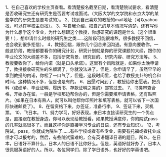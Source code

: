1、在自己喜欢的学校主页查看。看清楚报名截至日期，看清楚院试要求，看清楚是否收研究生还有研究生是否要考试或面试。（大阪大学的文学院和东京大学的某些学院的研究生是要考试的）。
2、找到自己喜欢的教授的mail地址（可以yahoo找，可以在学校主页找）。
3、写自我介绍，把自己的基本情况写清楚，还有写你为什么想学这个专业，为什么想跟这个教授，你想研究的课题是什么（这个很重要！），想申请什么时候的研究生之类……这阶段可能很难熬，很多教授不回信，也会收到很多拒信）。
4，教授回信，跟你几个回合来回沟通。有意向要收你。一般这阶段，教授都要看你的研究计划，研究计划就是你的研究课题的大纲，跟你的毕业论文的大纲差不多，包括研究背景、研究目的、研究内容、研究方法等。
5、教授要收你了，给你内诺（就是口头承诺）。这里有个风险就是，如果你太晚申请了，教授接收研究生的名额满了，你就没法进了。但是，你申请早了，虽然早早的拿到教授的内诺，你松了一口气了，但是，这段时间里，也给了教授变卦的机会和时间。这种情况不多，但是也是有的。
6、出愿时间到了，教授给你出愿表。把资料（成绩单、毕业证明、履历书、存款证明之类的）邮寄过去。
7、书类审查合格，开始办在留。一般是学校那边帮你办的，但是你需要填申请表格，还有贴照片。（如果在日本有熟人，就可以叫他帮你印照片和填写表格，就可以省下一次国际快递邮费了）。
8、在留资格下来，办签证，准备行李。
9、签证下来，买机票。
10、飞日本。
11、努力学习，好好表现。来日本直接读研究生的一个优点是，直接跟在教授身边，你可以表现给教授看，如果教授满意你，你的院试pass的几率就高很多了。而且这样你是直接学习专业的日语，还有专业知识）。
12，考院试，pass，你就成为院生了……有些学校或者有些专业，需要有托福或者托业成绩才可以报考的，然后，有些院试蛮难的，会有英语翻译日语的题目，所以，在日本，日语好不算什么，日本人的日语不比你好么。但是，英语好就好办了。日本人很佩服英语好的人。所以，各位同学们，除了学日语外，也好好的学英语吧。
